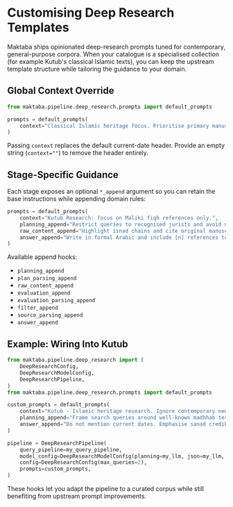 # Customising Deep Research Templates

Maktaba ships opinionated deep-research prompts tuned for contemporary, general-purpose corpora. When your catalogue is a specialised collection (for example Kutub's classical Islamic texts), you can keep the upstream template structure while tailoring the guidance to your domain.

## Global Context Override

```python
from maktaba.pipeline.deep_research.prompts import default_prompts

prompts = default_prompts(
    context="Classical Islamic heritage focus. Prioritise primary manuscripts and pre-modern scholars."
)
```

Passing `context` replaces the default current-date header. Provide an empty string (`context=""`) to remove the header entirely.

## Stage-Specific Guidance

Each stage exposes an optional `*_append` argument so you can retain the base instructions while appending domain rules:

```python
prompts = default_prompts(
    context="Kutub Research: focus on Maliki fiqh references only.",
    planning_append="Restrict queries to recognised jurists and avoid modern commentary.",
    raw_content_append="Highlight isnad chains and cite original manuscripts when available.",
    answer_append="Write in formal Arabic and include [n] references to primary sources."
)
```

Available append hooks:

- `planning_append`
- `plan_parsing_append`
- `raw_content_append`
- `evaluation_append`
- `evaluation_parsing_append`
- `filter_append`
- `source_parsing_append`
- `answer_append`

## Example: Wiring Into Kutub

```python
from maktaba.pipeline.deep_research import (
    DeepResearchConfig,
    DeepResearchModelConfig,
    DeepResearchPipeline,
)
from maktaba.pipeline.deep_research.prompts import default_prompts

custom_prompts = default_prompts(
    context="Kutub - Islamic heritage research. Ignore contemporary news and emphasise classical scholars.",
    planning_append="Frame search queries around well-known madhhab terminology.",
    answer_append="Do not mention current dates. Emphasise sanad credibility and reference original works."
)

pipeline = DeepResearchPipeline(
    query_pipeline=my_query_pipeline,
    model_config=DeepResearchModelConfig(planning=my_llm, json=my_llm, summary=my_llm, answer=my_llm),
    config=DeepResearchConfig(max_queries=2),
    prompts=custom_prompts,
)
```

These hooks let you adapt the pipeline to a curated corpus while still benefiting from upstream prompt improvements.
